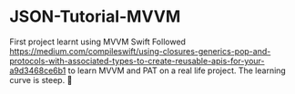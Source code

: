 # JSON-Tutorial-MVVM
First project learnt using MVVM Swift
Followed https://medium.com/compileswift/using-closures-generics-pop-and-protocols-with-associated-types-to-create-reusable-apis-for-your-a9d3468ce6b1 to learn MVVM and PAT on a real life project. The learning curve is steep. 🤞
